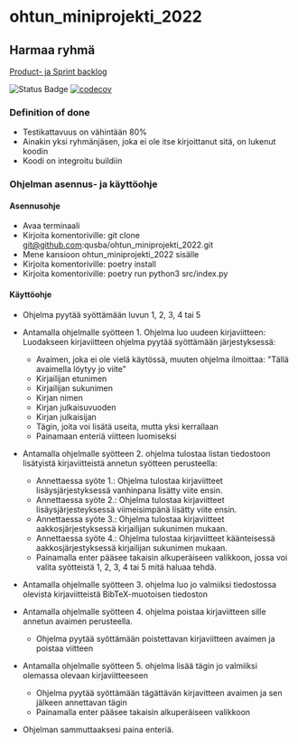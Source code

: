 # ohtun_miniprojekti_2022

## Harmaa ryhmä

[Product- ja Sprint backlog](https://docs.google.com/spreadsheets/d/1dSeB2DVMEAkoBBqOm-5AjHcTrGz0yfAUg2ushvxjXvA/edit#gid=0)

![Status Badge](https://github.com/qusba/ohtun_miniprojekti_2022/workflows/CI/badge.svg)
[![codecov](https://codecov.io/gh/qusba/ohtun_miniprojekti_2022/branch/main/graph/badge.svg?token=X48HWMD7NB)](https://codecov.io/gh/qusba/ohtun_miniprojekti_2022)
### Definition of done
* Testikattavuus on vähintään 80%
* Ainakin yksi ryhmänjäsen, joka ei ole itse kirjoittanut sitä, on lukenut koodin
* Koodi on integroitu buildiin


### Ohjelman asennus- ja käyttöohje

#### Asennusohje
* Avaa terminaali
* Kirjoita komentoriville: git clone git@github.com:qusba/ohtun_miniprojekti_2022.git
* Mene kansioon ohtun_miniprojekti_2022 sisälle
* Kirjoita komentoriville: poetry install
* Kirjoita komentoriville: poetry run python3 src/index.py

#### Käyttöohje
* Ohjelma pyytää syöttämään luvun 1, 2, 3, 4 tai 5
* Antamalla ohjelmalle syötteen 1. Ohjelma luo uudeen kirjaviitteen: Luodakseen kirjaviitteen ohjelma pyytää syöttämään järjestyksessä:
    * Avaimen, joka ei ole vielä käytössä, muuten ohjelma ilmoittaa: "Tällä avaimella löytyy jo viite"
    * Kirjailijan etunimen
    * Kirjailijan sukunimen
    * Kirjan nimen
    * Kirjan julkaisuvuoden
    * Kirjan julkaisijan
    * Tägin, joita voi lisätä useita, mutta yksi kerrallaan
    * Painamaan enteriä viitteen luomiseksi

* Antamalla ohjelmalle syötteen 2. ohjelma tulostaa listan tiedostoon lisätyistä kirjaviitteistä annetun syötteen perusteella:
    * Annettaessa syöte 1.: Ohjelma tulostaa kirjaviitteet lisäysjärjestyksessä vanhinpana lisätty viite ensin.
    * Annettaessa syöte 2.: Ohjelma tulostaa kirjaviitteet lisäysjärjesteyksessä viimeisimpänä lisätty viite ensin.
    * Annettaessa syöte 3.: Ohjelma tulostaa kirjaviitteet aakkosjärjestyksessä kirjailijan sukunimen mukaan.
    * Annettaessa syöte 4.: Ohjelma tulostaa kirjaviitteet käänteisessä aakkosjärjestyksessä kirjailijan sukunimen mukaan.
    * Painamalla enter pääsee takaisin alkuperäiseen valikkoon, jossa voi valita syötteistä 1, 2, 3, 4 tai 5 mitä haluaa tehdä.

* Antamalla ohjelmalle syötteen 3. ohjelma luo jo valmiiksi tiedostossa olevista kirjaviitteistä BibTeX-muotoisen tiedoston

* Antamalla ohjelmalle syötteen 4. ohjelma poistaa kirjaviitteen sille annetun avaimen perusteella.
    * Ohjelma pyytää syöttämään poistettavan kirjaviitteen avaimen ja poistaa viitteen

* Antamalla ohjelmalle syötteen 5. ohjelma lisää tägin jo valmiiksi olemassa olevaan kirjaviitteeseen
    * Ohjelma pyytää syöttämään tägättävän kirjavitteen avaimen ja sen jälkeen annettavan tägin
    * Painamalla enter pääsee takaisin alkuperäiseen valikkoon

* Ohjelman sammuttaaksesi paina enteriä.
